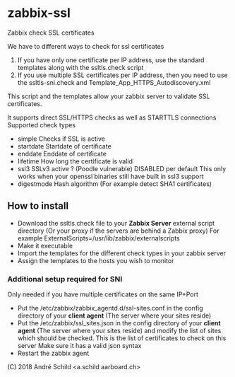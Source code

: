 # zabbix-ssl #
Zabbix check SSL certificates

We have to different ways to check for ssl certificates

1. If you have only one certificate per IP address, use the standard 
   templates along with the ssltls.check script
2. If you use multiple SSL certificates per IP address, then you
   need to use the ssltls-sni.check and Template_App_HTTPS_Autodiscovery.xml

This script and the templates allow your zabbix server
to validate SSL certificates.

It supports direct SSL/HTTPS checks as well as STARTTLS connections
Supported check types
* simple    Checks if SSL is active
* startdate Startdate of certificate
* enddate   Enddate of certificate
* lifetime  How long the certificate is valid
* ssl3      SSLv3 active ? (Poodle vulnerable) DISABLED per default
            This only works when your openssl binaries still have built in ssl3 support
* digestmode Hash algorithm (For example detect SHA1 certificates)

## How to install ##
* Download the ssltls.check file to your **Zabbix Server**
  external script directory (Or your proxy if the servers are behind a Zabbix proxy)
  For example ExternalScripts=/usr/lib/zabbix/externalscripts
* Make it executable
* Import the templates for the different check types in your zabbix server
* Assign the templates to the hosts you wish to monitor

### Additional setup required for SNI ###
Only needed if you have multiple certificates on the same IP+Port

* Put the /etc/zabbix/zabbix_agentd.d/ssl-sites.conf in the config directory
  of your **client agent** (The server where your sites reside)
* Put the /etc/zabbix/ssl_sites.json in the config directory
  of your **client agent** (The server where your sites reside)
  and modify the list of sites which should be checked.
  This is the list of certificates to check on this server
  Make sure it has a valid json syntax
* Restart the zabbix agent


(C) 2018 André Schild <a.schild aarboard.ch>
